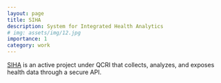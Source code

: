 ```yaml
---
layout: page
title: SIHA
description: System for Integrated Health Analytics
# img: assets/img/12.jpg
importance: 1
category: work
---
```


[SIHA](https://siha.qcri.org) is an active project under QCRI that collects, analyzes, and exposes health data through a secure API.
